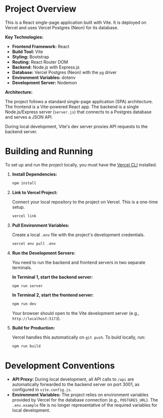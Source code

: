 # Project Overview

This is a React single-page application built with Vite. It is deployed on Vercel and uses Vercel Postgres (Neon) for its database.

**Key Technologies:**

*   **Frontend Framework:** React
*   **Build Tool:** Vite
*   **Styling:** Bootstrap
*   **Routing:** React Router DOM
*   **Backend:** Node.js with Express.js
*   **Database:** Vercel Postgres (Neon) with the `pg` driver
*   **Environment Variables:** dotenv
*   **Development Server:** Nodemon

**Architecture:**

The project follows a standard single-page application (SPA) architecture. The frontend is a Vite-powered React app. The backend is a single Node.js/Express server (`server.js`) that connects to a Postgres database and serves a JSON API.

During local development, Vite's dev server proxies API requests to the backend server.

# Building and Running

To set up and run the project locally, you must have the [Vercel CLI](https://vercel.com/docs/cli) installed.

1.  **Install Dependencies:**

    ```bash
    npm install
    ```

2.  **Link to Vercel Project:**

    Connect your local repository to the project on Vercel. This is a one-time setup.
    ```bash
    vercel link
    ```

3.  **Pull Environment Variables:**

    Create a local `.env` file with the project's development credentials.
    ```bash
    vercel env pull .env
    ```

4.  **Run the Development Servers:**

    You need to run the backend and frontend servers in two separate terminals.

    **In Terminal 1, start the backend server:**
    ```bash
    npm run server
    ```

    **In Terminal 2, start the frontend server:**
    ```bash
    npm run dev
    ```
    Your browser should open to the Vite development server (e.g., `http://localhost:5173`).

5.  **Build for Production:**

    Vercel handles this automatically on `git push`. To build locally, run:
    ```bash
    npm run build
    ```

# Development Conventions

*   **API Proxy:** During local development, all API calls to `/api` are automatically forwarded to the backend server on port 3001, as configured in `vite.config.js`.
*   **Environment Variables:** The project relies on environment variables provided by Vercel for the database connection (e.g., `POSTGRES_URL`). The `.env.example` file is no longer representative of the required variables for local development.